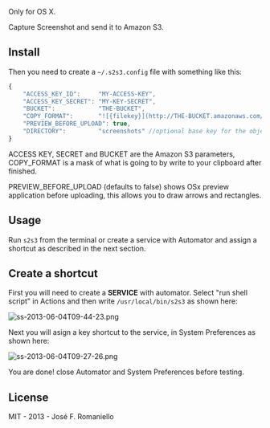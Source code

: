 Only for OS X.

Capture Screenshot and send it to Amazon S3.

## Install

Then you need to create a `~/.s2s3.config` file with something like this:

~~~javascript
{
	"ACCESS_KEY_ID":     "MY-ACCESS-KEY",
	"ACCESS_KEY_SECRET": "MY-KEY-SECRET",
	"BUCKET":            "THE-BUCKET",
	"COPY_FORMAT":       "![{filekey}](http://THE-BUCKET.amazonaws.com/{filekey})",
	"PREVIEW_BEFORE_UPLOAD": true,
	"DIRECTORY":         "screenshots" //optional base key for the objets in s3.
}
~~~

ACCESS KEY, SECRET and BUCKET are the Amazon S3 parameters, COPY_FORMAT is a mask of what is going to by write to your clipboard after finished.

PREVIEW_BEFORE_UPLOAD (defaults to false) shows OSx preview application before uploading, this allows you to draw arrows and rectangles.

## Usage

Run `s2s3` from the terminal or create a service with Automator and assign a shortcut as described in the next section.


## Create a shortcut

First you will need to create a __SERVICE__ with automator. Select "run shell script" in Actions and then write `/usr/local/bin/s2s3` as shown here:

![ss-2013-06-04T09-44-23.png](http://blog.auth0.com.s3.amazonaws.com/ss-2013-06-04T09-44-23.png)

Next you will asign a key shortcut to the service, in System Preferences as shown here:

![ss-2013-06-04T09-27-26.png](http://blog.auth0.com.s3.amazonaws.com/ss-2013-06-04T09-27-26.png)


You are done! close Automator and System Preferences before testing.

## License

MIT - 2013 - José F. Romaniello